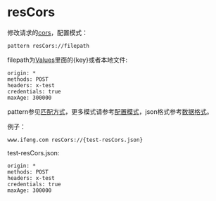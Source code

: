 # resCors

修改请求的[cors](https://developer.mozilla.org/zh-CN/docs/Web/HTTP/Access_control_CORS)，配置模式：

	pattern resCors://filepath
	
filepath为[Values](http://local.whistlejs.com/#values)里面的{key}或者本地文件:

	origin: * 
	methods: POST
	headers: x-test 
	credentials: true 
	maxAge: 300000

pattern参见[匹配方式](../pattern.html)，更多模式请参考[配置模式](../mode.html)，json格式参考[数据格式](../data.html)。

例子：

	www.ifeng.com resCors://{test-resCors.json}
	

test-resCors.json:

	origin: * 
	methods: POST
	headers: x-test 
	credentials: true 
	maxAge: 300000
